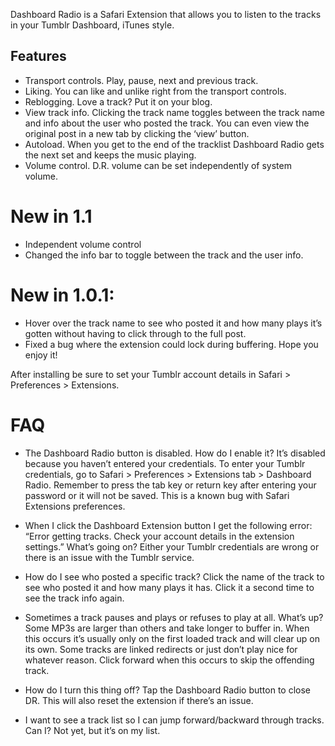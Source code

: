 Dashboard Radio is a Safari Extension that allows you to listen to the tracks in your Tumblr Dashboard, iTunes style.

Features
--------

* Transport controls. Play, pause, next and previous track.
* Liking. You can like and unlike right from the transport controls.
* Reblogging. Love a track? Put it on your blog.
* View track info. Clicking the track name toggles between the track name and info about the user who posted the track. You can even view the original post in a new tab by clicking the ‘view’ button.
* Autoload. When you get to the end of the tracklist Dashboard Radio gets the next set and keeps the music playing.
* Volume control. D.R. volume can be set independently of system volume.

New in 1.1
=========

* Independent volume control
* Changed the info bar to toggle between the track and the user info.

New in 1.0.1:
==========

* Hover over the track name to see who posted it and how many plays it’s gotten without having to click through to the full post.
* Fixed a bug where the extension could lock during buffering.
Hope you enjoy it!

After installing be sure to set your Tumblr account details in Safari > Preferences > Extensions.

FAQ
====

* The Dashboard Radio button is disabled. How do I enable it? It’s disabled because you haven’t entered your credentials. To enter your Tumblr credentials, go to Safari > Preferences > Extensions tab > Dashboard Radio. Remember to press the tab key or return key after entering your password or it will not be saved. This is a known bug with Safari Extensions preferences.

* When I click the Dashboard Extension button I get the following error: “Error getting tracks. Check your account details in the extension settings.” What’s going on? Either your Tumblr credentials are wrong or there is an issue with the Tumblr service.

* How do I see who posted a specific track? Click the name of the track to see who posted it and how many plays it has. Click it a second time to see the track info again.

* Sometimes a track pauses and plays or refuses to play at all. What’s up? Some MP3s are larger than others and take longer to buffer in. When this occurs it’s usually only on the first loaded track and will clear up on its own. Some tracks are linked redirects or just don’t play nice for whatever reason. Click forward when this occurs to skip the offending track.

* How do I turn this thing off? Tap the Dashboard Radio button to close DR. This will also reset the extension if there’s an issue.

* I want to see a track list so I can jump forward/backward through tracks. Can I? Not yet, but it’s on my list.